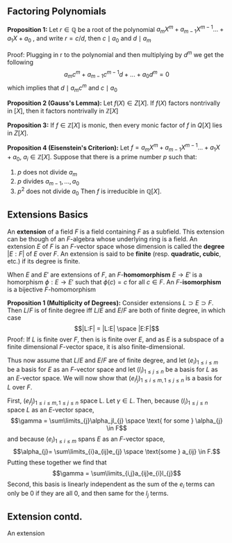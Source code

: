 ## Factoring Polynomials

**Proposition 1:** Let $r \in \mathbb{Q}$ be a root of the polynomial $a_{m}X^{m} + a_{m-1}X^{m-1} ... + a_{1}X + a_0$ , and write $r = c/d$, then $c \mid a_0$ and $d \mid a_m$ 

Proof: Plugging in r to the polynomial and then multiplying by $d^m$ we get the following $$a_{m}c^{m}+ a_{m-1}c^{m-1}d+ ... + a_{0}d^{m}=0$$ which implies that $d \mid a_{m}c^{m}$ and $c \mid a_{0}$

**Proposition 2 (Gauss's Lemma):** Let $f(X) \in Z[X]$. If $f(X)$ factors nontrivally in $\mathbb[X]$, then it factors nontrivally in $\mathbb{Z}[X]$

**Proposition 3:** If $f \in \mathbb{Z}[X]$  is monic, then every monic factor of $f$ in $Q[X]$ lies in $Z[X]$.

**Proposition 4 (Eisenstein's Criterion):** Let $f = a_{m}X^{m} + a_{m-1}X^{m-1} ... + a_{1}X + a_0$, $a_{i} \in \mathbb{Z}[X]$. Suppose that there is a prime number $p$ such that:
1.  $p$ does not divide $a_m$
2.  $p$ divides $a_{m-1}, ... , a_0$ 
3. $p^{2}$ does not divide $a_0$
Then $f$ is irreducible in $\mathbb{Q}[X]$.

## Extensions Basics

An **extension** of a field $F$ is a field containing $F$ as a subfield. This extension can be though of an $F$-algebra whose underlying ring is a field. An extension $E$ of $F$ is an $F$-vector space whose dimension is called the **degree** $|E:F|$  of $E$ over $F$. An extension is said to be **finite** (resp. **quadratic, cubic**, etc.) if its degree is finite.

When $E$ and $E'$ are extensions of $F$, an $F$-**homomorphism** $E \rightarrow E'$ is a homorphism $\phi : E \rightarrow E'$ such that $\phi(c) = c$ for all $c \in F$. An $F$-**isomorphism** is a bijective $F$-homomorphism

**Proposition 1 (Multiplicity of Degrees):** Consider extensions $L \supset E\supset F$.  Then $L / F$ is of finite degree iff $L/E$ and $E/F$ are both of finite degree, in which case $$|L:F| = |L:E| \space |E:F|$$ 
Proof: If $L$ is finite over $F$, then is is finite over $E$, and as $E$ is a subspace of a finite dimensional $F$-vector space, it is also finite-dimensional.

Thus now assume that $L / E$ and $E / F$ are of finite degree, and let $(e_i)_{1 \leq i \leq m}$ be a basis for $E$ as an $F$-vector space and let $(l_i)_{1 \leq j \leq n}$ be a basis for $L$ as an $E$-vector space. We will now show that $(e_il_j)_{1 \leq i \leq m, 1 \leq j \leq n}$ is a basis for $L$ over $F$.

First, $(e_il_j)_{1 \leq i \leq m, 1 \leq j \leq n}$ space L. Let $\gamma \in L$. Then, because $(l_i)_{1 \leq j \leq n}$ space $L$ as an $E$-vector space, $$\gamma = \sum\limits_{j}\alpha_jl_{j} \space \text{ for some } \alpha_{j} \in F$$
and because $(e_i)_{1 \leq i \leq m}$ spans $E$ as an $F$-vector space, $$\alpha_{j}= \sum\limits_{i}a_{ij}e_{j} \space \text{some } a_{ij} \in F.$$
Putting these together we find that $$\gamma = \sum\limits_{i,j}a_{ij}e_{i}l_{j}$$
Second, this basis is linearly independent as the sum of the $e_i$ terms can only be 0 if they are all 0, and then same for the $l_j$ terms.

## Extension contd.

An extension